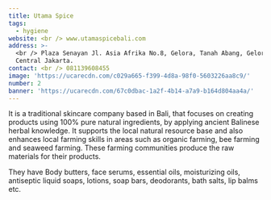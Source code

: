 ```yaml
---
title: Utama Spice
tags:
  - hygiene
website: <br /> www.utamaspicebali.com
address: >-
  <br /> Plaza Senayan Jl. Asia Afrika No.8, Gelora, Tanah Abang, Gelora,
  Central Jakarta.
contact: <br /> 081139608455
image: 'https://ucarecdn.com/c029a665-f399-4d8a-98f0-5603226aa8c9/'
number: 2
banner: 'https://ucarecdn.com/67c0dbac-1a2f-4b14-a7a9-b164d804aa4a/'
---
```

It is a traditional skincare company based in Bali, that focuses on creating products using 100% pure natural ingredients, by applying ancient Balinese herbal knowledge. It supports the local natural resource base and also enhances local farming skills in areas such as organic farming, bee farming and seaweed farming. These farming communities produce the raw materials for their products. 

They have Body butters, face serums, essential oils, moisturizing oils, antiseptic liquid soaps, lotions, soap bars, deodorants, bath salts, lip balms etc.
